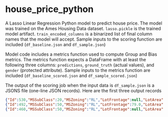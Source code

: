 # house_price_python

A Lasso Linear Regression Python model to predict house price.
The model was trained on the Ames Housing Data dataset.
`lasso.pickle` is the trained model artifact.
`train_encoded_columns` is a binarized list of final column names that the model will accept.
Sample inputs to the scoring function are included (`df_baseline.json` and `df_sample.json`)

Model code includes a metrics function used to compute Group and Bias metrics.
The metrics function expects a DataFrame with at least the following three columns: `predictions`, `ground_truth` (actual values), and `gender` (protected attribute).
Sample inputs to the metrics function are included (`df_baseline_scored.json` and `df_sample_scored.json`)

The output of the scoring job when the input data is `df_sample.json` is a JSONS file (one-line JSON records). Here are the first three output records
```json
{"Id":530,"MSSubClass":20,"MSZoning":"RL","LotFrontage":null,"LotArea":32668,"Street":"Pave","Alley":null,"LotShape":"IR1","LandContour":"Lvl","Utilities":"AllPub","LotConfig":"CulDSac","LandSlope":"Gtl","Neighborhood":"Crawfor","Condition1":"Norm","Condition2":"Norm","BldgType":"1Fam","HouseStyle":"1Story","OverallQual":6,"OverallCond":3,"YearBuilt":1957,"YearRemodAdd":1975,"RoofStyle":"Hip","RoofMatl":"CompShg","Exterior1st":"Wd Sdng","Exterior2nd":"Stone","MasVnrType":null,"MasVnrArea":null,"ExterQual":"Gd","ExterCond":"TA","Foundation":"PConc","BsmtQual":"TA","BsmtCond":"TA","BsmtExposure":"No","BsmtFinType1":"Rec","BsmtFinSF1":1219,"BsmtFinType2":"Unf","BsmtFinSF2":0,"BsmtUnfSF":816,"TotalBsmtSF":2035,"Heating":"GasA","HeatingQC":"TA","CentralAir":"Y","Electrical":"SBrkr","1stFlrSF":2515,"2ndFlrSF":0,"LowQualFinSF":0,"GrLivArea":2515,"BsmtFullBath":1,"BsmtHalfBath":0,"FullBath":3,"HalfBath":0,"BedroomAbvGr":4,"KitchenAbvGr":2,"KitchenQual":"TA","TotRmsAbvGrd":9,"Functional":"Maj1","Fireplaces":2,"FireplaceQu":"TA","GarageType":"Attchd","GarageYrBlt":1975.0,"GarageFinish":"RFn","GarageCars":2,"GarageArea":484,"GarageQual":"TA","GarageCond":"TA","PavedDrive":"Y","WoodDeckSF":0,"OpenPorchSF":0,"EnclosedPorch":200,"3SsnPorch":0,"ScreenPorch":0,"PoolArea":0,"PoolQC":null,"Fence":null,"MiscFeature":null,"MiscVal":0,"MoSold":3,"YrSold":2007,"SaleType":"WD","SaleCondition":"Alloca","ground_truth":200624,"predictions":300189.1142629778}
{"Id":492,"MSSubClass":50,"MSZoning":"RL","LotFrontage":79.0,"LotArea":9490,"Street":"Pave","Alley":null,"LotShape":"Reg","LandContour":"Lvl","Utilities":"AllPub","LotConfig":"Inside","LandSlope":"Gtl","Neighborhood":"NAmes","Condition1":"Artery","Condition2":"Norm","BldgType":"1Fam","HouseStyle":"1.5Fin","OverallQual":6,"OverallCond":7,"YearBuilt":1941,"YearRemodAdd":1950,"RoofStyle":"Gable","RoofMatl":"CompShg","Exterior1st":"Wd Sdng","Exterior2nd":"Wd Sdng","MasVnrType":"None","MasVnrArea":0.0,"ExterQual":"TA","ExterCond":"TA","Foundation":"CBlock","BsmtQual":"TA","BsmtCond":"TA","BsmtExposure":"No","BsmtFinType1":"BLQ","BsmtFinSF1":403,"BsmtFinType2":"Rec","BsmtFinSF2":165,"BsmtUnfSF":238,"TotalBsmtSF":806,"Heating":"GasA","HeatingQC":"TA","CentralAir":"Y","Electrical":"FuseA","1stFlrSF":958,"2ndFlrSF":620,"LowQualFinSF":0,"GrLivArea":1578,"BsmtFullBath":1,"BsmtHalfBath":0,"FullBath":1,"HalfBath":0,"BedroomAbvGr":3,"KitchenAbvGr":1,"KitchenQual":"Fa","TotRmsAbvGrd":5,"Functional":"Typ","Fireplaces":2,"FireplaceQu":"TA","GarageType":"Attchd","GarageYrBlt":1941.0,"GarageFinish":"Unf","GarageCars":1,"GarageArea":240,"GarageQual":"TA","GarageCond":"TA","PavedDrive":"Y","WoodDeckSF":0,"OpenPorchSF":0,"EnclosedPorch":32,"3SsnPorch":0,"ScreenPorch":0,"PoolArea":0,"PoolQC":null,"Fence":"MnPrv","MiscFeature":null,"MiscVal":0,"MoSold":8,"YrSold":2006,"SaleType":"WD","SaleCondition":"Normal","ground_truth":133000,"predictions":142094.908022023}
{"Id":460,"MSSubClass":50,"MSZoning":"RL","LotFrontage":null,"LotArea":7015,"Street":"Pave","Alley":null,"LotShape":"IR1","LandContour":"Bnk","Utilities":"AllPub","LotConfig":"Corner","LandSlope":"Gtl","Neighborhood":"BrkSide","Condition1":"Norm","Condition2":"Norm","BldgType":"1Fam","HouseStyle":"1.5Fin","OverallQual":5,"OverallCond":4,"YearBuilt":1950,"YearRemodAdd":1950,"RoofStyle":"Gable","RoofMatl":"CompShg","Exterior1st":"MetalSd","Exterior2nd":"MetalSd","MasVnrType":"BrkCmn","MasVnrArea":161.0,"ExterQual":"TA","ExterCond":"TA","Foundation":"CBlock","BsmtQual":"TA","BsmtCond":"TA","BsmtExposure":"No","BsmtFinType1":"LwQ","BsmtFinSF1":185,"BsmtFinType2":"Unf","BsmtFinSF2":0,"BsmtUnfSF":524,"TotalBsmtSF":709,"Heating":"GasA","HeatingQC":"TA","CentralAir":"Y","Electrical":"SBrkr","1stFlrSF":979,"2ndFlrSF":224,"LowQualFinSF":0,"GrLivArea":1203,"BsmtFullBath":1,"BsmtHalfBath":0,"FullBath":1,"HalfBath":0,"BedroomAbvGr":3,"KitchenAbvGr":1,"KitchenQual":"Gd","TotRmsAbvGrd":5,"Functional":"Typ","Fireplaces":1,"FireplaceQu":"TA","GarageType":"Detchd","GarageYrBlt":1950.0,"GarageFinish":"Unf","GarageCars":1,"GarageArea":352,"GarageQual":"TA","GarageCond":"TA","PavedDrive":"Y","WoodDeckSF":0,"OpenPorchSF":0,"EnclosedPorch":248,"3SsnPorch":0,"ScreenPorch":0,"PoolArea":0,"PoolQC":null,"Fence":null,"MiscFeature":null,"MiscVal":0,"MoSold":7,"YrSold":2009,"SaleType":"WD","SaleCondition":"Normal","ground_truth":110000,"predictions":122818.8168692383}
```
